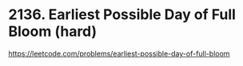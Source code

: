 # 2136. Earliest Possible Day of Full Bloom (hard)

https://leetcode.com/problems/earliest-possible-day-of-full-bloom
